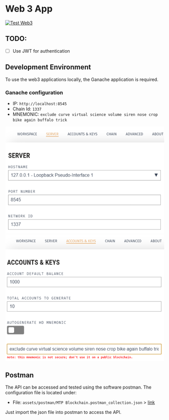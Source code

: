 # Web 3 App
[![Test Web3](https://github.com/Jonas-Grill/mtp-blockchain/actions/workflows/test-web3.yml/badge.svg)](https://github.com/Jonas-Grill/mtp-blockchain/actions/workflows/test-web3.yml)

## TODO:
- [ ] Use JWT for authentication

## Development Environment

To use the web3 applications locally, the Ganache application is required. 

### Ganache configuration

- IP: `http://localhost:8545`
- Chain Id: `1337`
- MNEMONIC: `exclude curve virtual science volume siren nose crop bike again buffalo trick`

![Ganache - Server config](assets/img/ganache-server-config.png)
![Ganache - Accounts & Key config](assets/img/ganache-accounts-key-config.png)

## Postman
The API can be accessed and tested using the software postman. The configuration file is located under:

- File: `assets/postman/MTP Blockchain.postman_collection.json` > [link](assets/postman)

Just import the json file into postman to access the API. 